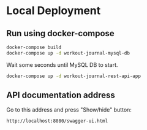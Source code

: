# Local Deployment

## Run using docker-compose

```bash
docker-compose build
docker-compose up -d workout-journal-mysql-db
```
Wait some seconds until MySQL DB to start.
```bash
docker-compose up -d workout-journal-rest-api-app
```

## API documentation address
Go to this address and press "Show/hide" button:
```bash
http://localhost:8080/swagger-ui.html
```
